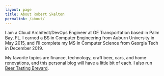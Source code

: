 ```yaml
---
layout: page
title: About Robert Skelton
permalink: /about/
---
```


I am a Cloud Architect/DevOps Engineer at GE Transportation based in Palm Bay, FL. I earned a BS in Computer Engineering from Auburn University in May 2015, and I'll complete my MS in Computer Science from Georgia Tech in December 2019.  

My favorite topics are finance, technology, craft beer, cars, and home renovations, and this personal blog will have a little bit of each. I also run [Beer Tasting Brevard](https://beertastingbrevard.com).
